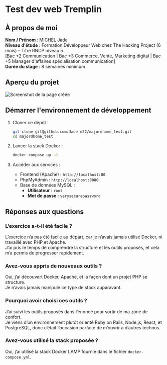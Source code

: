 # Test dev web Tremplin

## À propos de moi

**Nom / Prénom** : MICHEL Jade  
**Niveau d'étude** : Formation Développeur Web chez The Hacking Project (6 mois) – Titre RNCP niveau 5  
\[Bac +2 Communication | Bac +3 Commerce, Vente, Marketing digital | Bac +5 Manager d'affaires spécialisation communication\]  
**Durée du stage** : 8 semaines minimum  

## Aperçu du projet

![Screenshot de la page créée](./Screenshot_1.png)

## Démarrer l'environnement de développement

1. Cloner ce dépôt :

    ```bash
    git clone git@github.com:Jade-m22/majordhome_test.git
    cd majordhome_test
    ```

2. Lancer la stack Docker :

    ```bash
    docker compose up -d
    ```

3. Accéder aux services :

    - Frontend (Apache) : `http://localhost:80`
    - PhpMyAdmin : `http://localhost:8080`
    - Base de données MySQL :
        - **Utilisateur** : `root`
        - **Mot de passe** : `verysecurepassword`

## Réponses aux questions

### L’exercice a-t-il été facile ?

L’exercice n’a pas été facile au départ, car je n’avais jamais utilisé Docker, ni travaillé avec PHP et Apache.  
J’ai pris le temps de comprendre la structure et les outils proposés, et cela m’a permis de progresser rapidement.

### Avez-vous appris de nouveaux outils ?

Oui, j’ai découvert Docker, Apache, et la façon dont un projet PHP se structure.  
Je n’avais jamais manipulé ce type de stack auparavant.

### Pourquoi avoir choisi ces outils ?

J’ai suivi les outils proposés dans l’énoncé pour sortir de ma zone de confort.  
Je viens d’un environnement plutôt orienté Ruby on Rails, Node.js, React, et PostgreSQL, donc c’était l’occasion parfaite de m’ouvrir à d’autres technos.

### Avez-vous utilisé la stack proposée ?

Oui, j’ai utilisé la stack Docker LAMP fournie dans le fichier `docker-compose.yml`.
